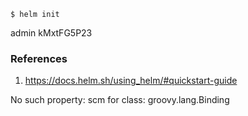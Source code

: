 

```
$ helm init
```

admin
kMxtFG5P23


### References
1. https://docs.helm.sh/using_helm/#quickstart-guide



No such property: scm for class: groovy.lang.Binding